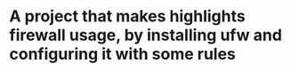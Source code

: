 # A project that makes highlights firewall usage, by installing ufw and configuring it with some rules
